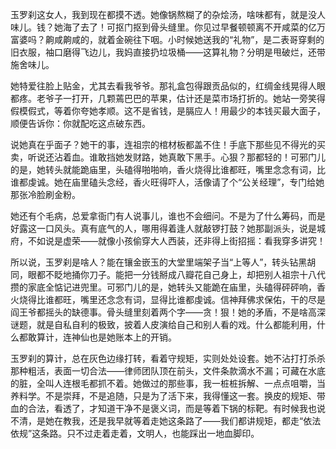 玉罗刹这女人，我到现在都摸不透。她像锅熬糊了的杂烩汤，啥味都有，就是没人味儿。钱？她海了去了！可抠门抠到骨头缝里。你见过早餐顿顿离不开咸菜的亿万富婆吗？齁咸齁咸的，就着金碗往下咽。小时候她送我的“礼物”，是二表哥穿剩的旧衣服，袖口磨得飞边儿，我妈直接扔垃圾桶——这算礼物？分明是甩破烂，还带施舍味儿。

她特爱往脸上贴金，尤其去看我爷爷。那礼盒包得跟贡品似的，红绸金线晃得人眼都疼。老爷子一打开，几颗蔫巴巴的苹果，估计还是菜市场打折的。她站一旁笑得假模假式，等着你夸她孝顺。这不是省钱，是膈应人！用最少的本钱买最大面子，顺便告诉你：你就配吃这点破东西。

说她真在乎面子？她干的事，连祖宗的棺材板都盖不住！手底下那些见不得光的买卖，听说还沾着血。谁敢挡她发财路，她真敢下黑手。心狠？那都轻的！可邪门儿的是，她转头就能跪庙里，头磕得啪啪响，香火烧得比谁都旺，嘴里念念有词，比谁都虔诚。她在庙里磕头念经，香火旺得吓人，活像请了个“公关经理”，专门给她那张冷脸刷金粉。

她还有个毛病，总爱拿衙门有人说事儿，谁也不会细问。不是为了什么筹码，而是好露这一口风头。真有底气的人，哪用得着逢人就敲锣打鼓？她那副派头，说是城府，不如说是虚荣——就像小孩偷穿大人西装，还非得上街招摇：看我穿多讲究！

所以说，玉罗刹是啥人？能在镶金嵌玉的大堂里端架子当“上等人”，转头钻黑胡同，眼都不眨地捅你刀子。能把一分钱掰成八瓣花自己身上，却把别人祖宗十八代攒的家底全惦记进兜里。可邪门儿的是，她转头又能跪在庙里，头磕得砰砰响，香火烧得比谁都旺，嘴里还念念有词，显得比谁都虔诚。信神拜佛求保佑，干的尽是阎王爷都摇头的缺德事。骨头缝里刻着两个字——贪！狠！她的矛盾，不是啥高深谜题，就是自私自利的极致，披着人皮演给自己和别人看的戏。什么都能利用，什么都敢算计，连神仙也是她账本上的开销。

玉罗刹的算计，总在灰色边缘打转，看着守规矩，实则处处设套。她不沾打打杀杀那种粗活，表面一切合法——律师团队顶在前头，文件条款滴水不漏；可藏在水底的脏，全叫人连根毛都抓不着。她做过的那些事，我一桩桩拆解、一点点咀嚼，当养料学。不是崇拜，不是追随，只是为了活下来，我得懂这一套。换皮的规矩、带血的合法，看透了，才知道干净不是褒义词，而是等着下锅的标靶。有时候我也说不清，是她在教我，还是我早就等着走她这条路了——我们都讲规矩，都走“依法依规”这条路。只不过走着走着，文明人，也能踩出一地血脚印。

